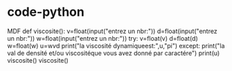 # code-python
MDF
def viscosite():
    v=float(input("entrez un nbr:"))
    d=float(input("entrez un nbr:"))
    w=float(input("entrez un nbr:"))
    try:
        v=float(v)
        d=float(d)
        w=float(w)
        u=w*v*d
        print("la viscosité dynamiqueest:",u,"pi")
    except:
         print("la val de densité et/ou viscositéque vous avez donné par caractére") 
    print(u)
    viscosite()
viscosite()
